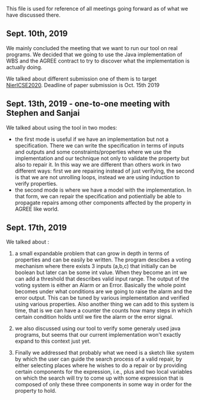 This file is used for reference of all meetings going forward as of what we have discussed there.

## Sept. 10th, 2019
We mainly concluded the meeting that we want to run our tool on real programs. We decided that we going to use the Java implementation of WBS and the AGREE contract to try to discover what the implementation is actually doing.

We talked about different submission one of them is to target [NierICSE2020](https://conf.researchr.org/track/icse-2020/icse-2020-New-Ideas-and-Emerging-Results).
Deadline of paper submission is Oct. 15th 2019

## Sept. 13th, 2019 - one-to-one meeting with Stephen and Sanjai
We talked about using the tool in two modes:
- the first mode is useful if we have an implementation but not a specification. There we can write the specification in terms of inputs and outputs and some constraints/properties where we use the implementation and our technique not only to validate the property but also to repair it. In this way we are different than others work in two different ways: first we are repairing instead of just verifying, the second is that we are not unrolling loops, instead we are using induction to verify properties.
- the second mode is where we have a model with the implementation. In that form, we can repair the specification and potientially be able to propagate repairs among other components affected by the property in AGREE like world.

## Sept. 17th, 2019
We talked about :

1. a small expandable problem that can grow in depth in terms of properties and can be easily be written. The program descibes a voting mechanism where there exists 3 inputs (a,b,c) that initially can be boolean but later can be some int value. When they become an int we can add a threshold that describes valid input range. The output of the voting system is either an Alarm or an Error. Basically the whole point becomes under what conditions are we going to raise the alarm and the error output. This can be tuned by various implementation and verified using various properties. Also another thing we can add to this system is time, that is we can have a counter the counts how many steps in which certain condition holds until we fire the alarm or the error signal.

2. we also discussed using our tool to verify some generaly used java programs, but seems that our current implementation won't exactly expand to this context just yet.

3. Finally we addressed that probably what we need is a sketch like system by which the user can guide the search process of a valid repair, by either selecting places where he wishes to do a repair or by providing certain components for the expression, i.e., plus and two local variables on which the search will try to come up with some expression that is composed of only these three components in some way in order for the property to hold.

